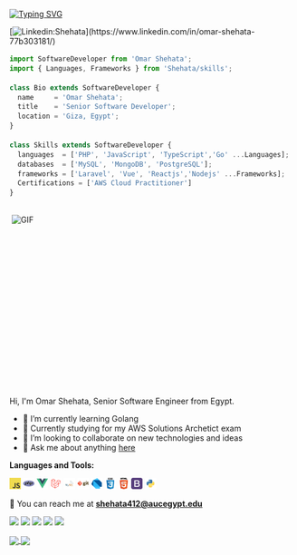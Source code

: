 [![Typing SVG](https://readme-typing-svg.herokuapp.com?font=Fira+Code&pause=1000&color=0FF700&width=435&lines=Hi+there+%F0%9F%91%8B+%2CThis+is+Omar+Shehata;Welcome+to+my+profile;Over+5+year+in+Software+Development;Always+learning+new+technologies+)](https://git.io/typing-svg)

[![Linkedin:Shehata](https://img.shields.io/badge/-Shehata-blue?style=flat-square&logo=Linkedin&logoColor=white&link=[https://www.linkedin.com/in/abdullahghanem]([https://www.linkedin.com/in/omar-shehata-77b303181/](https://www.linkedin.com/in/omar-shehata-77b303181/)))](https://www.linkedin.com/in/omar-shehata-77b303181/)

```javascript
import SoftwareDeveloper from 'Omar Shehata';
import { Languages, Frameworks } from 'Shehata/skills';

class Bio extends SoftwareDeveloper {
  name     = 'Omar Shehata';
  title    = 'Senior Software Developer';
  location = 'Giza, Egypt';
}

class Skills extends SoftwareDeveloper {
  languages  = ['PHP', 'JavaScript', 'TypeScript','Go' ...Languages];
  databases  = ['MySQL', 'MongoDB', 'PostgreSQL'];
  frameworks = ['Laravel', 'Vue', 'Reactjs','Nodejs' ...Frameworks];
  Certifications = ['AWS Cloud Practitioner']
}

```

<br />
    <img align="right" alt="GIF" src="https://github.com/abhisheknaiidu/abhisheknaiidu/blob/master/code.gif?raw=true" width="500" height="320" />


Hi, I'm Omar Shehata, Senior Software Engineer from Egypt.

- 🌱 I’m currently learning Golang
- 🌱 Currently studying for my AWS Solutions Archetict exam
- 👯 I’m looking to collaborate on new technologies and ideas
- 💬 Ask me about anything [here](https://www.linkedin.com/in/omar-shehata-77b303181/)

**Languages and Tools:**  

<code><img height="20" src="https://raw.githubusercontent.com/github/explore/80688e429a7d4ef2fca1e82350fe8e3517d3494d/topics/javascript/javascript.png"></code>
<code><img height="20" src="https://raw.githubusercontent.com/github/explore/80688e429a7d4ef2fca1e82350fe8e3517d3494d/topics/php/php.png"></code>
<code><img height="20" src="https://raw.githubusercontent.com/github/explore/80688e429a7d4ef2fca1e82350fe8e3517d3494d/topics/vue/vue.png"></code>
<code><img height="20" src="https://raw.githubusercontent.com/github/explore/5c058a388828bb5fde0bcafd4bc867b5bb3f26f3/topics/laravel/laravel.png"></code>
<code><img height="20" src="https://raw.githubusercontent.com/github/explore/80688e429a7d4ef2fca1e82350fe8e3517d3494d/topics/mysql/mysql.png"></code> 
<code><img height="20" src="https://raw.githubusercontent.com/github/explore/80688e429a7d4ef2fca1e82350fe8e3517d3494d/topics/git/git.png"></code> <code><img height="20" src="https://raw.githubusercontent.com/github/explore/80688e429a7d4ef2fca1e82350fe8e3517d3494d/topics/dart/dart.png"></code>
<code><img height="20" src="https://raw.githubusercontent.com/github/explore/80688e429a7d4ef2fca1e82350fe8e3517d3494d/topics/css/css.png"></code>
<code><img height="20" src="https://raw.githubusercontent.com/github/explore/80688e429a7d4ef2fca1e82350fe8e3517d3494d/topics/html/html.png"></code>
<code><img height="20" src="https://raw.githubusercontent.com/github/explore/80688e429a7d4ef2fca1e82350fe8e3517d3494d/topics/bootstrap/bootstrap.png"></code>
<code><img height="20" src="https://raw.githubusercontent.com/github/explore/80688e429a7d4ef2fca1e82350fe8e3517d3494d/topics/python/python.png"></code>

<p>📧 You can reach me at <a href="mailto:shehata412@aucegypt.edu"><b>shehata412@aucegypt.edu</b></a></p>

![](https://github-profile-summary-cards.vercel.app/api/cards/profile-details?username=shehata412&theme=github)
![](https://github-profile-summary-cards.vercel.app/api/cards/repos-per-language?username=shehata412&theme=github)
![](https://github-profile-summary-cards.vercel.app/api/cards/most-commit-language?username=shehata412&theme=github)
![](https://github-profile-summary-cards.vercel.app/api/cards/stats?username=shehata412&theme=github)
![](https://github-profile-summary-cards.vercel.app/api/cards/productive-time?username=shehata412&theme=github)

  <a width="45%" align="left" href="https://github.com/shehata412/">
    <img align="center" src="https://github-readme-stats.vercel.app/api?username=shehata412&count_private=true&show_icons=true&theme=vue&hide_border=true" />
  </a> 



  <a width="45%" align="right" href="https://github.com/shehata412/">
    <img align="center" src="https://github-readme-stats.vercel.app/api/top-langs/?username=shehata412&layout=compact&theme=vue&hide_border=true" />
  </a>

<!--
**shehata412/shehata412** is a ✨ _special_ ✨ repository because its `README.md` (this file) appears on your GitHub profile.

Here are some ideas to get you started:

- 🔭 I’m currently working on ...
- 🌱 I’m currently learning ...
- 👯 I’m looking to collaborate on ...
- 🤔 I’m looking for help with ...
- 💬 Ask me about ...
- 📫 How to reach me: ...
- 😄 Pronouns: ...
- ⚡ Fun fact: ...
-->

